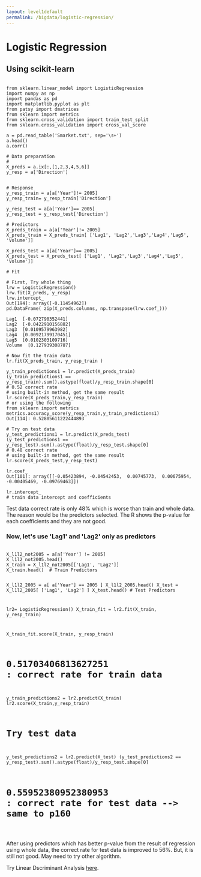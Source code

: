 ```yaml
---
layout: level1default 
permalink: /bigdata/logistic-regression/
---
```


<h1>Logistic Regression</h1>


<h2>Using scikit-learn</h2>

<pre><code>
from sklearn.linear_model import LogisticRegression
import numpy as np
import pandas as pd
import matplotlib.pyplot as plt
from patsy import dmatrices
from sklearn import metrics
from sklearn.cross_validation import train_test_split
from sklearn.cross_validation import cross_val_score

a = pd.read_table('Smarket.txt', sep='\s+')
a.head()
a.corr()

# Data preparation
#
X_preds = a.ix[:,[1,2,3,4,5,6]]
y_resp = a['Direction']


# Response
y_resp_train = a[a['Year']!= 2005]
y_resp_train= y_resp_train['Direction']

y_resp_test = a[a['Year']== 2005]
y_resp_test = y_resp_test['Direction']

# Predictors
X_preds_train = a[a['Year']!= 2005]
X_preds_train = X_preds_train[ ['Lag1', 'Lag2','Lag3','Lag4','Lag5', 'Volume']]

X_preds_test = a[a['Year']== 2005]
X_preds_test = X_preds_test[ ['Lag1', 'Lag2','Lag3','Lag4','Lag5', 'Volume']]

# Fit

# First, Try whole thing
lrw = LogisticRegression()
lrw.fit(X_preds, y_resp)
lrw.intercept_
Out[194]: array([-0.11454962])
pd.DataFrame( zip(X_preds.columns, np.transpose(lrw.coef_)))

Lag1  [-0.072790352441]
Lag2  [-0.0422910156882]
Lag3  [0.0109579963982]
Lag4  [0.00921799170451]
Lag5  [0.0102303109716]
Volume  [0.127939308787]

# Now fit the train data
lr.fit(X_preds_train, y_resp_train )

y_train_predictions1 = lr.predict(X_preds_train)
(y_train_predictions1 == y_resp_train).sum().astype(float)/y_resp_train.shape[0]
# 0.52 correct rate
# using built-in method, get the same result
lr.score(X_preds_train,y_resp_train)
# or using the following
from sklearn import metrics
metrics.accuracy_score(y_resp_train,y_train_predictions1)
Out[114]: 0.52805611222444893

# Try on test data
y_test_predictions1 = lr.predict(X_preds_test)
(y_test_predictions1 == y_resp_test).sum().astype(float)/y_resp_test.shape[0]
# 0.48 correct rate
# using built-in method, get the same result
lr.score(X_preds_test,y_resp_test)

lr.coef_
Out[101]: array([[-0.05423894, -0.04542453,  0.00745773,  0.00675954, -0.00405469, -0.09769463]])

lr.intercept_
# train data intercept and coefficients
</code></pre>
<p>Test data correct rate is only 48% which is worse than train and whole data. The reason would be the predictors selected. The R shows the p-value for each coefficients and they are not good.</p>

<h3>Now, let's use 'Lag1' and 'Lag2' only as predictors</h3>
<pre><code>
X_l1l2_not2005 = a[a['Year'] != 2005]
X_l1l2_not2005.head()
X_train = X_l1l2_not2005[['Lag1', 'Lag2']]
X_train.head()  # Train Predictors

X_l1l2_2005 = a[ a['Year'] == 2005 ]
X_l1l2_2005.head()
X_test = X_l1l2_2005[ ['Lag1', 'Lag2'] ]
X_test.head() # Test Predictors

lr2= LogisticRegression()
X_train_fit = lr2.fit(X_train, y_resp_train)

X_train_fit.score(X_train, y_resp_train)
# 0.51703406813627251 : correct rate for train data

y_train_predictions2 = lr2.predict(X_train)
lr2.score(X_train,y_resp_train)

# Try test data
y_test_predictions2 = lr2.predict(X_test)
(y_test_predictions2 == y_resp_test).sum().astype(float)/y_resp_test.shape[0]
# 0.55952380952380953 : correct rate for test data --> same to p160


</code></pre>

<p>After using predictors which has better p-value from the result of regression using whole data, the correct rate for test data is improved to 56%. But, it is still not good. May need to try other algorithm.</p>

<p>Try Linear Dscriminant Analysis <a href="../lda-qda-knn/"> here</a>.</p>


